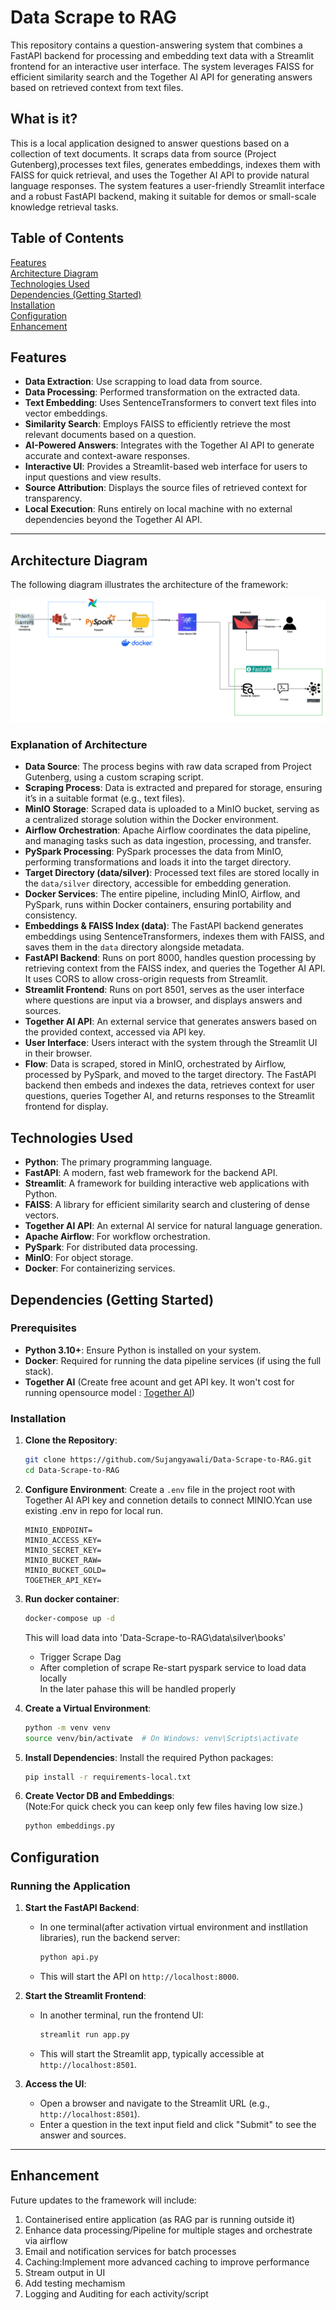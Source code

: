 # Data Scrape to RAG
This repository contains a question-answering system that combines a FastAPI backend for processing and embedding text data with a Streamlit frontend for an interactive user interface. The system leverages FAISS for efficient similarity search and the Together AI API for generating answers based on retrieved context from text files.
## What is it?

This is a local application designed to answer questions based on a collection of text documents. It scraps data from source (Project Gutenberg),processes text files, generates embeddings, indexes them with FAISS for quick retrieval, and uses the Together AI API to provide natural language responses. The system features a user-friendly Streamlit interface and a robust FastAPI backend, making it suitable for demos or small-scale knowledge retrieval tasks.

## Table of Contents
[Features](#features)\
[Architecture Diagram](#architecture-diagram)\
[Technologies Used](#technologies-used)\
[Dependencies (Getting Started)](#dependencies-getting-started)\
[Installation](#installation)\
[Configuration](#configuration)\
[Enhancement](#enhancement)

## Features
- **Data Extraction**: Use scrapping to load data from source.
- **Data Processing**: Performed transformation on the extracted data.
- **Text Embedding**: Uses SentenceTransformers to convert text files into vector embeddings.
- **Similarity Search**: Employs FAISS to efficiently retrieve the most relevant documents based on a question.
- **AI-Powered Answers**: Integrates with the Together AI API to generate accurate and context-aware responses.
- **Interactive UI**: Provides a Streamlit-based web interface for users to input questions and view results.
- **Source Attribution**: Displays the source files of retrieved context for transparency.
- **Local Execution**: Runs entirely on local machine with no external dependencies beyond the Together AI API.

---

## Architecture Diagram
The following diagram illustrates the architecture of the framework:

![Architecture Diagram](ArchDiagram.png)

### Explanation of Architecture
- **Data Source**: The process begins with raw data scraped from Project Gutenberg, using a custom scraping script.
- **Scraping Process**: Data is extracted and prepared for storage, ensuring it’s in a suitable format (e.g., text files).
- **MinIO Storage**: Scraped data is uploaded to a MinIO bucket, serving as a centralized storage solution within the Docker environment.
- **Airflow Orchestration**: Apache Airflow coordinates the data pipeline, and managing tasks such as data ingestion, processing, and transfer.
- **PySpark Processing**: PySpark processes the data from MinIO, performing transformations and loads it into the target directory.
- **Target Directory (data/silver)**: Processed text files are stored locally in the `data/silver` directory, accessible for embedding generation.
- **Docker Services**: The entire pipeline, including MinIO, Airflow, and PySpark, runs within Docker containers, ensuring portability and consistency.
- **Embeddings & FAISS Index (data)**: The FastAPI backend generates embeddings using SentenceTransformers, indexes them with FAISS, and saves them in the `data` directory alongside metadata.
- **FastAPI Backend**: Runs on port 8000, handles question processing by retrieving context from the FAISS index, and queries the Together AI API. It uses CORS to allow cross-origin requests from Streamlit.
- **Streamlit Frontend**: Runs on port 8501, serves as the user interface where questions are input via a browser, and displays answers and sources.
- **Together AI API**: An external service that generates answers based on the provided context, accessed via API key.
- **User Interface**: Users interact with the system through the Streamlit UI in their browser.
- **Flow**: Data is scraped, stored in MinIO, orchestrated by Airflow, processed by PySpark, and moved to the target directory. The FastAPI backend then embeds and indexes the data, retrieves context for user questions, queries Together AI, and returns responses to the Streamlit frontend for display.

## Technologies Used
- **Python**: The primary programming language.
- **FastAPI**: A modern, fast web framework for the backend API.
- **Streamlit**: A framework for building interactive web applications with Python.
- **FAISS**: A library for efficient similarity search and clustering of dense vectors.
- **Together AI API**: An external AI service for natural language generation.
- **Apache Airflow**: For workflow orchestration.
- **PySpark**: For distributed data processing.
- **MinIO**: For object storage.
- **Docker**: For containerizing services.

## Dependencies (Getting Started)

### Prerequisites
- **Python 3.10+**: Ensure Python is installed on your system.
- **Docker**: Required for running the data pipeline services (if using the full stack).
- **Together AI** (Create free acount and get API key. It won't cost for running opensource model : [Together AI](https://www.together.ai/))



### Installation

1. **Clone the Repository**:
   ```bash
   git clone https://github.com/Sujangyawali/Data-Scrape-to-RAG.git
   cd Data-Scrape-to-RAG
   ```
2. **Configure Environment**:
   Create a `.env` file in the project root with Together AI API key and connetion details to connect MINIO.Ycan use existing .env in repo for local run.
     ```
    MINIO_ENDPOINT=
    MINIO_ACCESS_KEY=
    MINIO_SECRET_KEY=
    MINIO_BUCKET_RAW=
    MINIO_BUCKET_GOLD=
    TOGETHER_API_KEY=
   ```
3. **Run docker container**:
   ```bash
   docker-compose up -d
   ```
   This will load data into 'Data-Scrape-to-RAG\data\silver\books'

   - Trigger Scrape Dag
   - After completion of scrape Re-start pyspark service to load data locally    
   In the later pahase this will be handled properly

4. **Create a Virtual Environment**:
   ```bash
   python -m venv venv
   source venv/bin/activate  # On Windows: venv\Scripts\activate
   ```

5. **Install Dependencies**:
   Install the required Python packages:
   ```bash
   pip install -r requirements-local.txt
   ```
6. **Create Vector DB and Embeddings**:   
   (Note:For quick check you can keep only few files having low size.)
   ```bash
   python embeddings.py
   ```
   

## Configuration

### Running the Application
1. **Start the FastAPI Backend**:
   - In one terminal(after activation virtual environment and instllation libraries), run the backend server:
     ```bash
     python api.py
     ```
   - This will start the API on `http://localhost:8000`.

2. **Start the Streamlit Frontend**:
   - In another terminal, run the frontend UI:
     ```bash
     streamlit run app.py
     ```
   - This will start the Streamlit app, typically accessible at `http://localhost:8501`.

3. **Access the UI**:
   - Open a browser and navigate to the Streamlit URL (e.g., `http://localhost:8501`).
   - Enter a question in the text input field and click "Submit" to see the answer and sources.

---

## Enhancement
Future updates to the framework will include:
1. Containerised entire application (as RAG par is running outside it)
2. Enhance data processing/Pipeline for multiple stages and orchestrate via airflow
3. Email and notification services for batch processes
4. Caching:Implement more advanced caching to improve performance
5. Stream output in UI
6. Add testing mechamism
7. Logging and Auditing for each activity/script